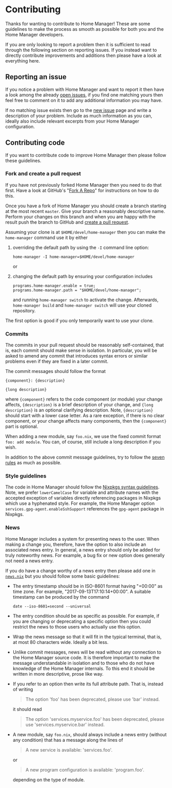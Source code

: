 Contributing
============

Thanks for wanting to contribute to Home Manager! These are some
guidelines to make the process as smooth as possible for both you and
the Home Manager developers.

If you are only looking to report a problem then it is sufficient to
read through the following section on reporting issues. If you instead
want to directly contribute improvements and additions then please
have a look at everything here.

Reporting an issue
------------------

If you notice a problem with Home Manager and want to report it then
have a look among the already [open issues][], if you find one
matching yours then feel free to comment on it to add any additional
information you may have.

If no matching issue exists then go to the [new issue][] page and
write a description of your problem. Include as much information as
you can, ideally also include relevant excerpts from your Home Manager
configuration.

Contributing code
-----------------

If you want to contribute code to improve Home Manager then please
follow these guidelines.

### Fork and create a pull request ###

If you have not previously forked Home Manager then you need to do
that first. Have a look at GitHub's "[Fork A Repo][]" for instructions
on how to do this.

Once you have a fork of Home Manager you should create a branch
starting at the most recent `master`. Give your branch a reasonably
descriptive name. Perform your changes on this branch and when you are
happy with the result push the branch to GitHub and
[create a pull request][].

Assuming your clone is at `$HOME/devel/home-manager` then you can make
the `home-manager` command use it by either

1.  overriding the default path by using the `-I` command line option:

        home-manager -I home-manager=$HOME/devel/home-manager

    or

2.  changing the default path by ensuring your configuration includes

        programs.home-manager.enable = true;
        programs.home-manager.path = "$HOME/devel/home-manager";

    and running `home-manager switch` to activate the change.
    Afterwards, `home-manager build` and `home-manager switch` will
    use your cloned repository.

The first option is good if you only temporarily want to use your
clone.

### Commits ###

The commits in your pull request should be reasonably self-contained,
that is, each commit should make sense in isolation. In particular,
you will be asked to amend any commit that introduces syntax errors or
similar problems even if they are fixed in a later commit.

The commit messages should follow the format

    {component}: {description}

    {long description}

where `{component}` refers to the code component (or module) your
change affects, `{description}` is a brief description of your change,
and `{long description}` is an optional clarifying description. Note,
`{description}` should start with a lower case letter. As a rare
exception, if there is no clear component, or your change affects many
components, then the `{component}` part is optional.

When adding a new module, say `foo.nix`, we use the fixed commit
format `foo: add module`. You can, of course, still include a long
description if you wish.

In addition to the above commit message guidelines, try to follow the
[seven rules][] as much as possible.

### Style guidelines ###

The code in Home Manager should follow the [Nixpkgs syntax
guidelines][]. Note, we prefer `lowerCamelCase` for variable and
attribute names with the accepted exception of variables directly
referencing packages in Nixpkgs which use a hyphenated style. For
example, the Home Manager option `services.gpg-agent.enableSshSupport`
references the `gpg-agent` package in Nixpkgs.

### News ###

Home Manager includes a system for presenting news to the user. When
making a change you, therefore, have the option to also include an
associated news entry. In general, a news entry should only be added
for truly noteworthy news. For example, a bug fix or new option does
generally not need a news entry.

If you do have a change worthy of a news entry then please add one in
[`news.nix`][] but you should follow some basic guidelines:

- The entry timestamp should be in ISO-8601 format having "+00:00" as
  time zone. For example, "2017-09-13T17:10:14+00:00". A suitable
  timestamp can be produced by the command

      date --iso-8601=second --universal

- The entry condition should be as specific as possible. For example,
  if you are changing or deprecating a specific option then you could
  restrict the news to those users who actually use this option.

- Wrap the news message so that it will fit in the typical terminal,
  that is, at most 80 characters wide. Ideally a bit less.

- Unlike commit messages, news will be read without any connection to
  the Home Manager source code. It is therefore important to make the
  message understandable in isolation and to those who do not have
  knowledge of the Home Manager internals. To this end it should be
  written in more descriptive, prose like way.

- If you refer to an option then write its full attribute path. That
  is, instead of writing

  > The option 'foo' has been deprecated, please use 'bar' instead.

  it should read

  > The option 'services.myservice.foo' has been deprecated, please
  > use 'services.myservice.bar' instead.

- A new module, say `foo.nix`, should always include a news entry
  (without any condition) that has a message along the lines of

  > A new service is available: 'services.foo'.

  or

  > A new program configuration is available: 'program.foo'.

  depending on the type of module.

[open issues]: https://github.com/rycee/home-manager/issues
[new issue]: https://github.com/rycee/home-manager/issues/new
[Fork A Repo]: https://help.github.com/articles/fork-a-repo/
[create a pull request]: https://help.github.com/articles/creating-a-pull-request/
[seven rules]: https://chris.beams.io/posts/git-commit/#seven-rules
[`news.nix`]: https://github.com/rycee/home-manager/blob/master/modules/misc/news.nix
[Nixpkgs syntax guidelines]: https://nixos.org/nixpkgs/manual/#sec-syntax

